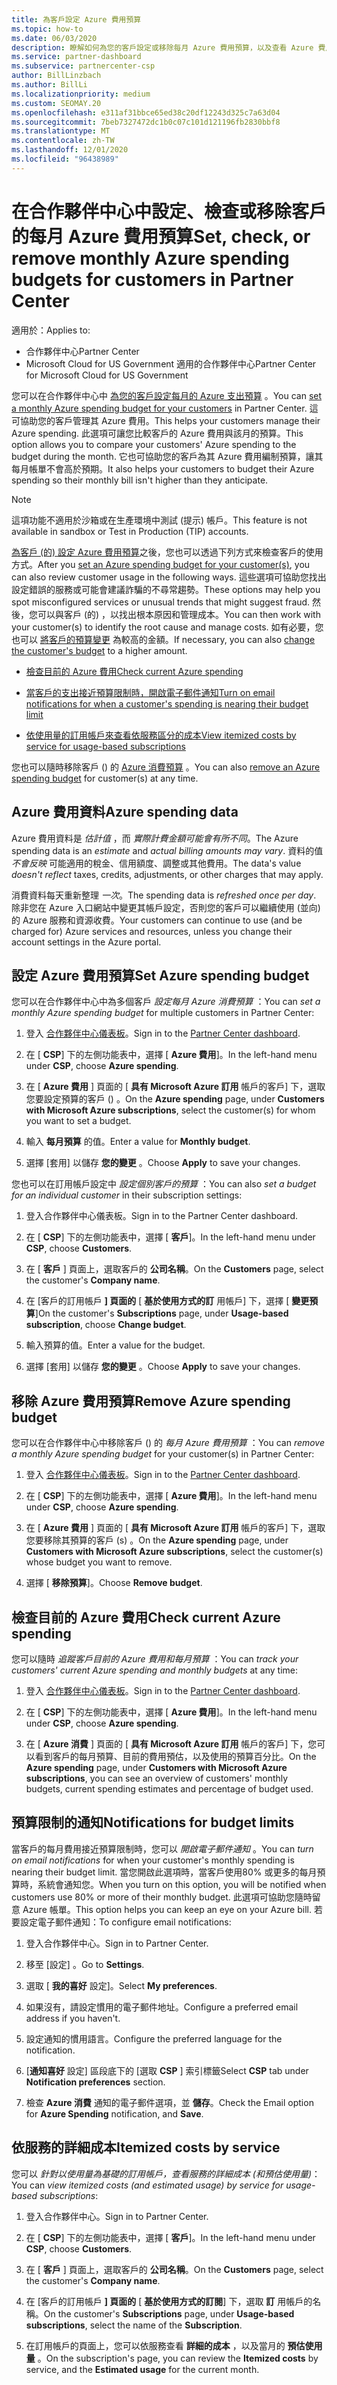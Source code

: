 ```yaml
---
title: 為客戶設定 Azure 費用預算
ms.topic: how-to
ms.date: 06/03/2020
description: 瞭解如何為您的客戶設定或移除每月 Azure 費用預算，以及查看 Azure 費用資料並設定預算相關的通知。
ms.service: partner-dashboard
ms.subservice: partnercenter-csp
author: BillLinzbach
ms.author: BillLi
ms.localizationpriority: medium
ms.custom: SEOMAY.20
ms.openlocfilehash: e311af31bbce65ed38c20df12243d325c7a63d04
ms.sourcegitcommit: 7beb7327472dc1b0c07c101d121196fb2830bbf8
ms.translationtype: MT
ms.contentlocale: zh-TW
ms.lasthandoff: 12/01/2020
ms.locfileid: "96438989"
---
```

# <a name="set-check-or-remove-monthly-azure-spending-budgets-for-customers-in-partner-center"></a><span data-ttu-id="01d90-103">在合作夥伴中心中設定、檢查或移除客戶的每月 Azure 費用預算</span><span class="sxs-lookup"><span data-stu-id="01d90-103">Set, check, or remove monthly Azure spending budgets for customers in Partner Center</span></span>

<span data-ttu-id="01d90-104">適用於：</span><span class="sxs-lookup"><span data-stu-id="01d90-104">Applies to:</span></span>

- <span data-ttu-id="01d90-105">合作夥伴中心</span><span class="sxs-lookup"><span data-stu-id="01d90-105">Partner Center</span></span>
- <span data-ttu-id="01d90-106">Microsoft Cloud for US Government 適用的合作夥伴中心</span><span class="sxs-lookup"><span data-stu-id="01d90-106">Partner Center for Microsoft Cloud for US Government</span></span>

<span data-ttu-id="01d90-107">您可以在合作夥伴中心中 [為您的客戶設定每月的 Azure 支出預算](#set-azure-spending-budget) 。</span><span class="sxs-lookup"><span data-stu-id="01d90-107">You can [set a monthly Azure spending budget for your customers](#set-azure-spending-budget) in Partner Center.</span></span> <span data-ttu-id="01d90-108">這可協助您的客戶管理其 Azure 費用。</span><span class="sxs-lookup"><span data-stu-id="01d90-108">This helps your customers manage their Azure spending.</span></span> <span data-ttu-id="01d90-109">此選項可讓您比較客戶的 Azure 費用與該月的預算。</span><span class="sxs-lookup"><span data-stu-id="01d90-109">This option allows you to compare your customers' Azure spending to the budget during the month.</span></span> <span data-ttu-id="01d90-110">它也可協助您的客戶為其 Azure 費用編制預算，讓其每月帳單不會高於預期。</span><span class="sxs-lookup"><span data-stu-id="01d90-110">It also helps your customers to budget their Azure spending so their monthly bill isn't higher than they anticipate.</span></span>

> [!NOTE]  
> <span data-ttu-id="01d90-111">這項功能不適用於沙箱或在生產環境中測試 (提示) 帳戶。</span><span class="sxs-lookup"><span data-stu-id="01d90-111">This feature is not available in sandbox or Test in Production (TIP) accounts.</span></span>

<span data-ttu-id="01d90-112">[為客戶 (的) 設定 Azure 費用預算](#set-azure-spending-budget)之後，您也可以透過下列方式來檢查客戶的使用方式。</span><span class="sxs-lookup"><span data-stu-id="01d90-112">After you [set an Azure spending budget for your customer(s)](#set-azure-spending-budget), you can also review customer usage in the following ways.</span></span> <span data-ttu-id="01d90-113">這些選項可協助您找出設定錯誤的服務或可能會建議詐騙的不尋常趨勢。</span><span class="sxs-lookup"><span data-stu-id="01d90-113">These options may help you spot misconfigured services or unusual trends that might suggest fraud.</span></span> <span data-ttu-id="01d90-114">然後，您可以與客戶 (的) ，以找出根本原因和管理成本。</span><span class="sxs-lookup"><span data-stu-id="01d90-114">You can then work with your customer(s) to identify the root cause and manage costs.</span></span> <span data-ttu-id="01d90-115">如有必要，您也可以 [將客戶的預算變更](#set-azure-spending-budget) 為較高的金額。</span><span class="sxs-lookup"><span data-stu-id="01d90-115">If necessary, you can also [change the customer's budget](#set-azure-spending-budget) to a higher amount.</span></span>

- [<span data-ttu-id="01d90-116">檢查目前的 Azure 費用</span><span class="sxs-lookup"><span data-stu-id="01d90-116">Check current Azure spending</span></span>](#check-current-azure-spending)

- [<span data-ttu-id="01d90-117">當客戶的支出接近預算限制時，開啟電子郵件通知</span><span class="sxs-lookup"><span data-stu-id="01d90-117">Turn on email notifications for when a customer's spending is nearing their budget limit</span></span>](#notifications-for-budget-limits)

- [<span data-ttu-id="01d90-118">依使用量的訂用帳戶來查看依服務區分的成本</span><span class="sxs-lookup"><span data-stu-id="01d90-118">View itemized costs by service for usage-based subscriptions</span></span>](#itemized-costs-by-service)

<span data-ttu-id="01d90-119">您也可以隨時移除客戶 () 的 [Azure 消費預算](#remove-azure-spending-budget) 。</span><span class="sxs-lookup"><span data-stu-id="01d90-119">You can also [remove an Azure spending budget](#remove-azure-spending-budget) for customer(s) at any time.</span></span>

## <a name="azure-spending-data"></a><span data-ttu-id="01d90-120">Azure 費用資料</span><span class="sxs-lookup"><span data-stu-id="01d90-120">Azure spending data</span></span>

<span data-ttu-id="01d90-121">Azure 費用資料是 *估計值* ，而 *實際計費金額可能會有所不同*。</span><span class="sxs-lookup"><span data-stu-id="01d90-121">The Azure spending data is an *estimate* and *actual billing amounts may vary*.</span></span> <span data-ttu-id="01d90-122">資料的值 *不會反映* 可能適用的稅金、信用額度、調整或其他費用。</span><span class="sxs-lookup"><span data-stu-id="01d90-122">The data's value *doesn't reflect* taxes, credits, adjustments, or other charges that may apply.</span></span>

<span data-ttu-id="01d90-123">消費資料每天重新整理 *一次*。</span><span class="sxs-lookup"><span data-stu-id="01d90-123">The spending data is *refreshed once per day*.</span></span> <span data-ttu-id="01d90-124">除非您在 Azure 入口網站中變更其帳戶設定，否則您的客戶可以繼續使用 (並向) 的 Azure 服務和資源收費。</span><span class="sxs-lookup"><span data-stu-id="01d90-124">Your customers can continue to use (and be charged for) Azure services and resources, unless you change their account settings in the Azure portal.</span></span>

## <a name="set-azure-spending-budget"></a><span data-ttu-id="01d90-125">設定 Azure 費用預算</span><span class="sxs-lookup"><span data-stu-id="01d90-125">Set Azure spending budget</span></span>

<span data-ttu-id="01d90-126">您可以在合作夥伴中心中為多個客戶 *設定每月 Azure 消費預算* ：</span><span class="sxs-lookup"><span data-stu-id="01d90-126">You can *set a monthly Azure spending budget* for multiple customers in Partner Center:</span></span>

1. <span data-ttu-id="01d90-127">登入 [合作夥伴中心儀表板](https://partner.microsoft.com/dashboard/)。</span><span class="sxs-lookup"><span data-stu-id="01d90-127">Sign in to the [Partner Center dashboard](https://partner.microsoft.com/dashboard/).</span></span>

2. <span data-ttu-id="01d90-128">在 [ **CSP**] 下的左側功能表中，選擇 [ **Azure 費用**]。</span><span class="sxs-lookup"><span data-stu-id="01d90-128">In the left-hand menu under **CSP**, choose **Azure spending**.</span></span>

3. <span data-ttu-id="01d90-129">在 [ **Azure 費用** ] 頁面的 [ **具有 Microsoft Azure 訂用** 帳戶的客戶] 下，選取您要設定預算的客戶 () 。</span><span class="sxs-lookup"><span data-stu-id="01d90-129">On the **Azure spending** page, under **Customers with Microsoft Azure subscriptions**, select the customer(s) for whom you want to set a budget.</span></span>

4. <span data-ttu-id="01d90-130">輸入 **每月預算** 的值。</span><span class="sxs-lookup"><span data-stu-id="01d90-130">Enter a value for **Monthly budget**.</span></span>

5. <span data-ttu-id="01d90-131">選擇 [套用] 以儲存 **您的變更** 。</span><span class="sxs-lookup"><span data-stu-id="01d90-131">Choose **Apply** to save your changes.</span></span>

<span data-ttu-id="01d90-132">您也可以在訂用帳戶設定中 *設定個別客戶的預算* ：</span><span class="sxs-lookup"><span data-stu-id="01d90-132">You can also *set a budget for an individual customer* in their subscription settings:</span></span>

1. <span data-ttu-id="01d90-133">登入合作夥伴中心儀表板。</span><span class="sxs-lookup"><span data-stu-id="01d90-133">Sign in to the Partner Center dashboard.</span></span>

2. <span data-ttu-id="01d90-134">在 [ **CSP**] 下的左側功能表中，選擇 [ **客戶**]。</span><span class="sxs-lookup"><span data-stu-id="01d90-134">In the left-hand menu under **CSP**, choose **Customers**.</span></span>

3. <span data-ttu-id="01d90-135">在 [ **客戶** ] 頁面上，選取客戶的 **公司名稱**。</span><span class="sxs-lookup"><span data-stu-id="01d90-135">On the **Customers** page, select the customer's **Company name**.</span></span>

4. <span data-ttu-id="01d90-136">在 [客戶的訂用帳戶 **] 頁面的** [ **基於使用方式的訂** 用帳戶] 下，選擇 [ **變更預算**]</span><span class="sxs-lookup"><span data-stu-id="01d90-136">On the customer's **Subscriptions** page, under **Usage-based subscription**, choose **Change budget**.</span></span>

5. <span data-ttu-id="01d90-137">輸入預算的值。</span><span class="sxs-lookup"><span data-stu-id="01d90-137">Enter a value for the budget.</span></span>

6. <span data-ttu-id="01d90-138">選擇 [套用] 以儲存 **您的變更** 。</span><span class="sxs-lookup"><span data-stu-id="01d90-138">Choose **Apply** to save your changes.</span></span>

## <a name="remove-azure-spending-budget"></a><span data-ttu-id="01d90-139">移除 Azure 費用預算</span><span class="sxs-lookup"><span data-stu-id="01d90-139">Remove Azure spending budget</span></span>

<span data-ttu-id="01d90-140">您可以在合作夥伴中心中移除客戶 () 的 *每月 Azure 費用預算* ：</span><span class="sxs-lookup"><span data-stu-id="01d90-140">You can *remove a monthly Azure spending budget* for your customer(s) in Partner Center:</span></span>

1. <span data-ttu-id="01d90-141">登入 [合作夥伴中心儀表板](https://partner.microsoft.com/dashboard/)。</span><span class="sxs-lookup"><span data-stu-id="01d90-141">Sign in to the [Partner Center dashboard](https://partner.microsoft.com/dashboard/).</span></span>

2. <span data-ttu-id="01d90-142">在 [ **CSP**] 下的左側功能表中，選擇 [ **Azure 費用**]。</span><span class="sxs-lookup"><span data-stu-id="01d90-142">In the left-hand menu under **CSP**, choose **Azure spending**.</span></span>

3. <span data-ttu-id="01d90-143">在 [ **Azure 費用** ] 頁面的 [ **具有 Microsoft Azure 訂用** 帳戶的客戶] 下，選取您要移除其預算的客戶 (s) 。</span><span class="sxs-lookup"><span data-stu-id="01d90-143">On the **Azure spending** page, under **Customers with Microsoft Azure subscriptions**, select the customer(s) whose budget you want to remove.</span></span>

4. <span data-ttu-id="01d90-144">選擇 [ **移除預算**]。</span><span class="sxs-lookup"><span data-stu-id="01d90-144">Choose **Remove budget**.</span></span>

## <a name="check-current-azure-spending"></a><span data-ttu-id="01d90-145">檢查目前的 Azure 費用</span><span class="sxs-lookup"><span data-stu-id="01d90-145">Check current Azure spending</span></span>

<span data-ttu-id="01d90-146">您可以隨時 *追蹤客戶目前的 Azure 費用和每月預算* ：</span><span class="sxs-lookup"><span data-stu-id="01d90-146">You can *track your customers' current Azure spending and monthly budgets* at any time:</span></span>

1. <span data-ttu-id="01d90-147">登入 [合作夥伴中心儀表板](https://partner.microsoft.com/dashboard/)。</span><span class="sxs-lookup"><span data-stu-id="01d90-147">Sign in to the [Partner Center dashboard](https://partner.microsoft.com/dashboard/).</span></span>

2. <span data-ttu-id="01d90-148">在 [ **CSP**] 下的左側功能表中，選擇 [ **Azure 費用**]。</span><span class="sxs-lookup"><span data-stu-id="01d90-148">In the left-hand menu under **CSP**, choose **Azure spending**.</span></span>

3. <span data-ttu-id="01d90-149">在 [ **Azure 消費** ] 頁面的 [ **具有 Microsoft Azure 訂用** 帳戶的客戶] 下，您可以看到客戶的每月預算、目前的費用預估，以及使用的預算百分比。</span><span class="sxs-lookup"><span data-stu-id="01d90-149">On the **Azure spending** page, under **Customers with Microsoft Azure subscriptions**, you can see an overview of customers' monthly budgets, current spending estimates and percentage of budget used.</span></span>

## <a name="notifications-for-budget-limits"></a><span data-ttu-id="01d90-150">預算限制的通知</span><span class="sxs-lookup"><span data-stu-id="01d90-150">Notifications for budget limits</span></span>

<span data-ttu-id="01d90-151">當客戶的每月費用接近預算限制時，您可以 *開啟電子郵件通知* 。</span><span class="sxs-lookup"><span data-stu-id="01d90-151">You can *turn on email notifications* for when your customer's monthly spending is nearing their budget limit.</span></span> <span data-ttu-id="01d90-152">當您開啟此選項時，當客戶使用80% 或更多的每月預算時，系統會通知您。</span><span class="sxs-lookup"><span data-stu-id="01d90-152">When you turn on this option, you will be notified when customers use 80% or more of their monthly budget.</span></span> <span data-ttu-id="01d90-153">此選項可協助您隨時留意 Azure 帳單。</span><span class="sxs-lookup"><span data-stu-id="01d90-153">This option helps you can keep an eye on your Azure bill.</span></span> <span data-ttu-id="01d90-154">若要設定電子郵件通知：</span><span class="sxs-lookup"><span data-stu-id="01d90-154">To configure email notifications:</span></span>

1. <span data-ttu-id="01d90-155">登入合作夥伴中心。</span><span class="sxs-lookup"><span data-stu-id="01d90-155">Sign in to Partner Center.</span></span>

2. <span data-ttu-id="01d90-156">移至 [設定]  。</span><span class="sxs-lookup"><span data-stu-id="01d90-156">Go to **Settings**.</span></span>

3. <span data-ttu-id="01d90-157">選取 [ **我的喜好** 設定]。</span><span class="sxs-lookup"><span data-stu-id="01d90-157">Select **My preferences**.</span></span>

4. <span data-ttu-id="01d90-158">如果沒有，請設定慣用的電子郵件地址。</span><span class="sxs-lookup"><span data-stu-id="01d90-158">Configure a preferred email address if you haven't.</span></span>

5. <span data-ttu-id="01d90-159">設定通知的慣用語言。</span><span class="sxs-lookup"><span data-stu-id="01d90-159">Configure the preferred language for the notification.</span></span>

6. <span data-ttu-id="01d90-160">[**通知喜好** 設定] 區段底下的 [選取 **CSP** ] 索引標籤</span><span class="sxs-lookup"><span data-stu-id="01d90-160">Select **CSP** tab under **Notification preferences** section.</span></span>

7. <span data-ttu-id="01d90-161">檢查 **Azure 消費** 通知的電子郵件選項，並 **儲存**。</span><span class="sxs-lookup"><span data-stu-id="01d90-161">Check the Email option for **Azure Spending** notification, and **Save**.</span></span>


## <a name="itemized-costs-by-service"></a><span data-ttu-id="01d90-162">依服務的詳細成本</span><span class="sxs-lookup"><span data-stu-id="01d90-162">Itemized costs by service</span></span>

<span data-ttu-id="01d90-163">您可以 *針對以使用量為基礎的訂用帳戶，查看服務的詳細成本 (和預估使用量)*：</span><span class="sxs-lookup"><span data-stu-id="01d90-163">You can *view itemized costs (and estimated usage) by service for usage-based subscriptions*:</span></span>

1. <span data-ttu-id="01d90-164">登入合作夥伴中心。</span><span class="sxs-lookup"><span data-stu-id="01d90-164">Sign in to Partner Center.</span></span>

2. <span data-ttu-id="01d90-165">在 [ **CSP**] 下的左側功能表中，選擇 [ **客戶**]。</span><span class="sxs-lookup"><span data-stu-id="01d90-165">In the left-hand menu under **CSP**, choose **Customers**.</span></span>

3. <span data-ttu-id="01d90-166">在 [ **客戶** ] 頁面上，選取客戶的 **公司名稱**。</span><span class="sxs-lookup"><span data-stu-id="01d90-166">On the **Customers** page, select the customer's **Company name**.</span></span>

4. <span data-ttu-id="01d90-167">在 [客戶的訂用帳戶 **] 頁面的** [ **基於使用方式的訂閱**] 下，選取 **訂** 用帳戶的名稱。</span><span class="sxs-lookup"><span data-stu-id="01d90-167">On the customer's **Subscriptions** page, under **Usage-based subscriptions**, select the name of the **Subscription**.</span></span>

5. <span data-ttu-id="01d90-168">在訂用帳戶的頁面上，您可以依服務查看 **詳細的成本** ，以及當月的 **預估使用量** 。</span><span class="sxs-lookup"><span data-stu-id="01d90-168">On the subscription's page, you can review the **Itemized costs** by service, and the **Estimated usage** for the current month.</span></span>
